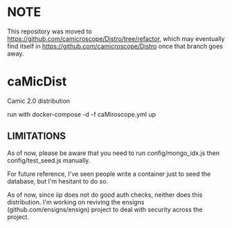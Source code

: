 # NOTE
This repository was moved to https://github.com/camicroscope/Distro/tree/refactor, which may eventually find itself in https://github.com/camicroscope/Distro once that branch goes away.

# caMicDist
Camic 2.0 distribution

run with docker-compose -d -f caMiroscope.yml up

## LIMITATIONS
As of now, please be aware that you need to run config/mongo_idx.js then config/test_seed.js manually.

For future reference, I've seen people write a container just to seed the database, but I'm hesitant to do so.

As of now, since iip does not do good auth checks, neither does this distribution. I'm working on reviving the ensigns (github.com/ensigns/ensign) project to deal with security across the project.
